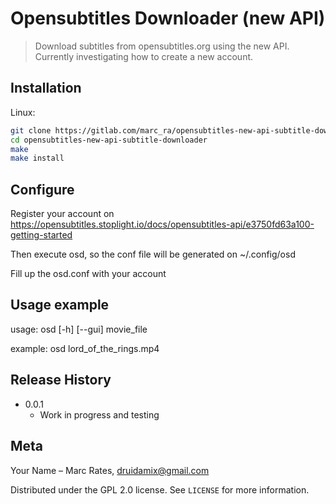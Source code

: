 # Opensubtitles Downloader (new API) 
> Download subtitles from opensubtitles.org using the new API.
> Currently investigating how to create a new account.

## Installation

Linux:

```sh
git clone https://gitlab.com/marc_ra/opensubtitles-new-api-subtitle-downloader.git
cd opensubtitles-new-api-subtitle-downloader
make
make install
```
## Configure
Register your account on https://opensubtitles.stoplight.io/docs/opensubtitles-api/e3750fd63a100-getting-started

Then execute osd, so the conf file will be generated on ~/.config/osd

Fill up the osd.conf with your account 


## Usage example

usage: osd [-h] [--gui] movie_file

example: osd lord_of_the_rings.mp4

## Release History

* 0.0.1
    * Work in progress and testing

## Meta

Your Name – Marc Rates, druidamix@gmail.com

Distributed under the GPL 2.0 license. See ``LICENSE`` for more information.

